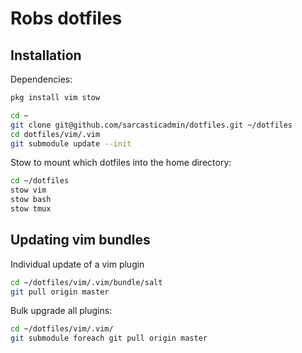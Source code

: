 # Robs dotfiles

## Installation
Dependencies:
```bash
pkg install vim stow
```

```bash
cd ~
git clone git@github.com/sarcasticadmin/dotfiles.git ~/dotfiles
cd dotfiles/vim/.vim
git submodule update --init
```

Stow to mount which dotfiles into the home directory:
```bash
cd ~/dotfiles
stow vim
stow bash
stow tmux
```

## Updating vim bundles
Individual update of a vim plugin
```bash
cd ~/dotfiles/vim/.vim/bundle/salt
git pull origin master
```

Bulk upgrade all plugins:
```bash
cd ~/dotfiles/vim/.vim/
git submodule foreach git pull origin master
```
